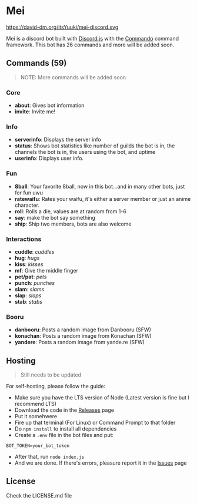 # Mei
https://david-dm.org/itsYuuki/mei-discord.svg

Mei is a discord bot built with [Discord.js](https://discordjs.org) with the [Commando](https://github.com/discordjs/Commando) command framework. This bot has 26 commands and more will be added soon.
## Commands (59)
> NOTE: More commands will be added soon

### Core
* **about**: Gives bot information
* **invite**: Invite me!

### Info
* **serverinfo**: Displays the server info
* **status**: Shows bot statistics like number of guilds the bot is in, the channels the bot is in, the users using the bot, and uptime
* **userinfo**: Displays user info.

### Fun
* **8ball**: Your favorite 8ball, now in this bot...and in many other bots, just for fun uwu
* **ratewaifu**: Rates your waifu, it's either a server member or just an anime character.
* **roll**: Rolls a die, values are at random from 1-6
* **say**: make the bot say something
* **ship**: Ship two members, bots are also welcome

### Interactions
* **cuddle**: *cuddles*
* **hug**: *hugs*
* **kiss**: *kisses*
* **mf**: Give the middle finger
* **pet/pat**: *pets*
* **punch**: *punches*
* **slam**: *slams*
* **slap**: *slaps*
* **stab**: *stabs*

### Booru
* **danbooru**: Posts a random image from Danbooru (SFW)
* **konachan**: Posts a random image from Konachan (SFW)
* **yandere**: Posts a random image from yande.re (SFW)

## Hosting
> Still needs to be updated

For self-hosting, please follow the guide:
* Make sure you have the LTS version of Node (Latest version is fine but I recommend LTS)
* Download the code in the [Releases](https://github.com/itsYuuki/mei-discord/releases) page
* Put it somehwere
* Fire up that terminal (For Linux) or Command Prompt to that folder
* Do `npm install` to install all dependencies
* Create a `.env` file in the bot files and put:
```
BOT_TOKEN=your_bot_token
```
* After that, run `node index.js`
* And we are done. If there's errors, pleasure report it in the [Issues](https://github.com/itsYuuki/mei-discord/issues) page

## License
Check the LICENSE.md file

